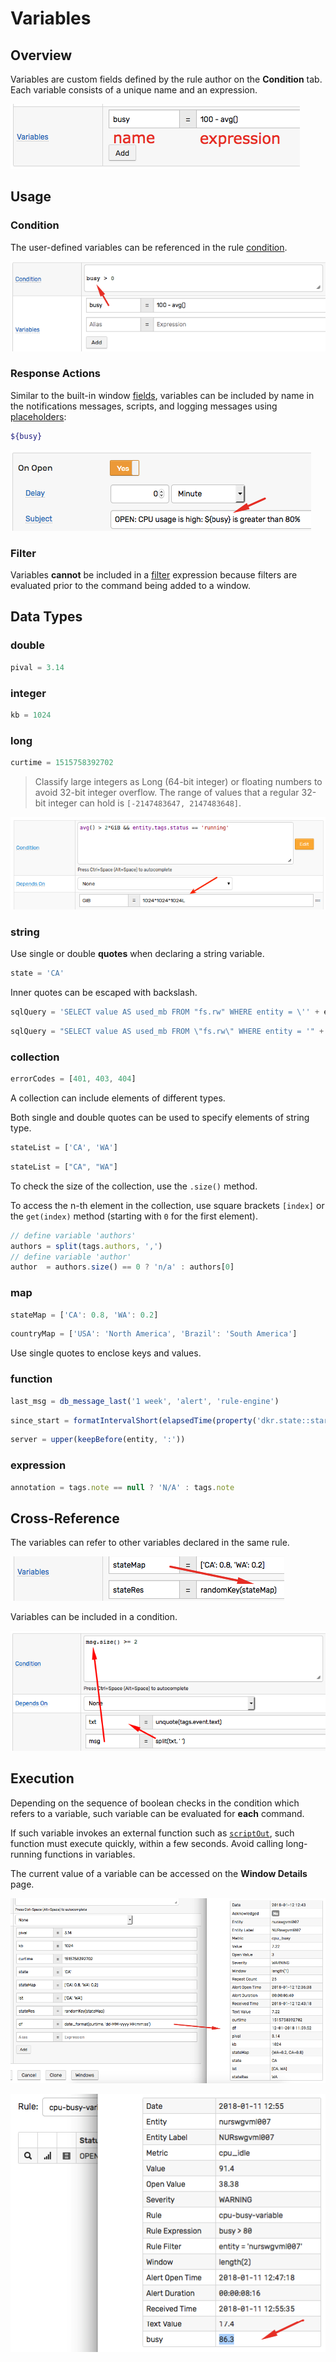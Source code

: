 # Variables

## Overview

Variables are custom fields defined by the rule author on the **Condition** tab. Each variable consists of a unique name and an expression.

![](./images/variables.png)

## Usage

### Condition

The user-defined variables can be referenced in the rule [condition](condition.md).

![](./images/variables-condition.png)

### Response Actions

Similar to the built-in window [fields](window.md#window-fields), variables can be included by name in the notifications messages, scripts, and logging messages using [placeholders](placeholders.md):

```bash
${busy}
```

![](./images/variables-refer.png)

### Filter

Variables **cannot** be included in a [filter](filters.md) expression because filters are evaluated prior to the command being added to a window.

## Data Types

### double

```javascript
pival = 3.14
```

### integer

```javascript
kb = 1024
```

### long

```javascript
curtime = 1515758392702
```

> Classify large integers as Long (64-bit integer) or floating numbers to avoid 32-bit integer overflow. The range of values that a regular 32-bit integer can hold is `[-2147483647, 2147483648]`.

![](./images/variables-large-integers.png)

### string

Use single or double **quotes** when declaring a string variable.

```javascript
state = 'CA'
```

Inner quotes can be escaped with backslash.

```javascript
sqlQuery = 'SELECT value AS used_mb FROM "fs.rw" WHERE entity = \'' + entity + '\''
```

```javascript
sqlQuery = "SELECT value AS used_mb FROM \"fs.rw\" WHERE entity = '" + entity + "'"
```

### collection

```javascript
errorCodes = [401, 403, 404]
```

A collection can include elements of different types.

Both single and double quotes can be used to specify elements of string type.

```javascript
stateList = ['CA', 'WA']
```

```javascript
stateList = ["CA", "WA"]
```

To check the size of the collection, use the `.size()` method.

To access the n-th element in the collection, use square brackets `[index]` or the `get(index)` method (starting with `0` for the first element).

```javascript
// define variable 'authors'
authors = split(tags.authors, ',')
// define variable 'author'
author  = authors.size() == 0 ? 'n/a' : authors[0]
```

### map

```javascript
stateMap = ['CA': 0.8, 'WA': 0.2]
```

```javascript
countryMap = ['USA': 'North America', 'Brazil': 'South America']
```

Use single quotes to enclose keys and values.

### function

```javascript
last_msg = db_message_last('1 week', 'alert', 'rule-engine')
```

```javascript
since_start = formatIntervalShort(elapsedTime(property('dkr.state::started')))
```

```javascript
server = upper(keepBefore(entity, ':'))
```

### expression

```javascript
annotation = tags.note == null ? 'N/A' : tags.note
```

## Cross-Reference

The variables can refer to other variables declared in the same rule.

![](./images/variables-reference.png)

Variables can be included in a condition.

![](./images/variables-refer-indirect.png)

## Execution

Depending on the sequence of boolean checks in the condition which refers to a variable, such variable can be evaluated for **each** command.

If such variable invokes an external function such as [`scriptOut`](functions-script.md), such function must execute quickly, within a few seconds. Avoid calling long-running functions in variables.

The current value of a variable can be accessed on the **Window Details** page.

![](./images/variables-window-2.png)

![](./images/variables-window.png)
